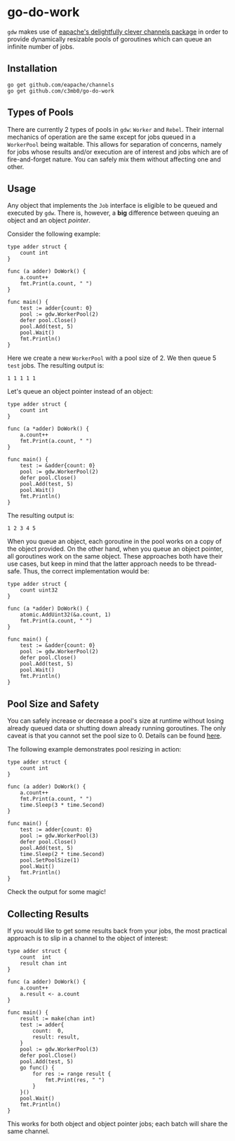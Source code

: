 # go-do-work

`gdw` makes use of [eapache's delightfully clever channels package](https://github.com/eapache/channels) in order to provide dynamically resizable pools of goroutines which can queue an infinite number of jobs.

## Installation

`go get github.com/eapache/channels`  
`go get github.com/c3mb0/go-do-work`

## Types of Pools

There are currently 2 types of pools in `gdw`: `Worker` and `Rebel`. Their internal mechanics of operation are the same except for jobs queued in a `WorkerPool` being waitable. This allows for separation of concerns, namely for jobs whose results and/or execution are of interest and jobs which are of fire-and-forget nature. You can safely mix them without affecting one and other.

## Usage

Any object that implements the `Job` interface is eligible to be queued and executed by `gdw`. There is, however, a __big__ difference between queuing an object and an object *pointer*.

Consider the following example:
```
type adder struct {
	count int
}

func (a adder) DoWork() {
	a.count++
	fmt.Print(a.count, " ")
}

func main() {
	test := adder{count: 0}
	pool := gdw.WorkerPool(2)
	defer pool.Close()
	pool.Add(test, 5)
	pool.Wait()
	fmt.Println()
}
```
Here we create a new `WorkerPool` with a pool size of 2. We then queue 5 `test` jobs. The resulting output is:
```
1 1 1 1 1
```
Let's queue an object pointer instead of an object:
```
type adder struct {
	count int
}

func (a *adder) DoWork() {
	a.count++
	fmt.Print(a.count, " ")
}

func main() {
	test := &adder{count: 0}
	pool := gdw.WorkerPool(2)
	defer pool.Close()
	pool.Add(test, 5)
	pool.Wait()
	fmt.Println()
}
```
The resulting output is:
```
1 2 3 4 5
```
When you queue an object, each goroutine in the pool works on a copy of the object provided. On the other hand, when you queue an object pointer, all goroutines work on the same object. These approaches both have their use cases, but keep in mind that the latter approach needs to be thread-safe. Thus, the correct implementation would be:
```
type adder struct {
	count uint32
}

func (a *adder) DoWork() {
	atomic.AddUint32(&a.count, 1)
	fmt.Print(a.count, " ")
}

func main() {
	test := &adder{count: 0}
	pool := gdw.WorkerPool(2)
	defer pool.Close()
	pool.Add(test, 5)
	pool.Wait()
	fmt.Println()
}
```

## Pool Size and Safety

You can safely increase or decrease a pool's size at runtime without losing already queued data or shutting down already running goroutines. The only caveat is that you cannot set the pool size to 0. Details can be found [here](https://github.com/eapache/channels/issues/1).

The following example demonstrates pool resizing in action:
```
type adder struct {
	count int
}

func (a adder) DoWork() {
	a.count++
	fmt.Print(a.count, " ")
	time.Sleep(3 * time.Second)
}

func main() {
	test := adder{count: 0}
	pool := gdw.WorkerPool(3)
	defer pool.Close()
	pool.Add(test, 5)
	time.Sleep(2 * time.Second)
	pool.SetPoolSize(1)
	pool.Wait()
	fmt.Println()
}
```
Check the output for some magic!

## Collecting Results

If you would like to get some results back from your jobs, the most practical approach is to slip in a channel to the object of interest:
```
type adder struct {
	count  int
	result chan int
}

func (a adder) DoWork() {
	a.count++
	a.result <- a.count
}

func main() {
	result := make(chan int)
	test := adder{
		count:  0,
		result: result,
	}
	pool := gdw.WorkerPool(3)
	defer pool.Close()
	pool.Add(test, 5)
	go func() {
		for res := range result {
			fmt.Print(res, " ")
		}
	}()
	pool.Wait()
	fmt.Println()
}
```
This works for both object and object pointer jobs; each batch will share the same channel.
